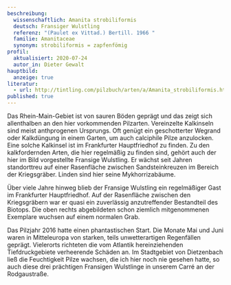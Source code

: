 ```yaml
---
beschreibung:
  wissenschaftlich: Amanita strobiliformis
  deutsch: Fransiger Wulstling
  referenz: "(Paulet ex Vittad.) Bertill. 1966 "
  familie: Amanitaceae
  synonym: strobiliformis = zapfenfömig
profil:
  aktualisiert: 2020-07-24
  autor_in: Dieter Gewalt
hauptbild:
  anzeige: true
literatur:
  - url: http://tintling.com/pilzbuch/arten/a/Amanita_strobiliformis.html
published: true
---
```

Das Rhein-Main-Gebiet ist von sauren Böden geprägt und das zeigt sich allenthalben an den hier vorkommenden Pilzarten. Vereinzelte Kalkinseln sind meist anthprogenen Ursprungs. Oft genügt ein geschotterter Wegrand oder Kalkdüngung in einem Garten, um auch calciphile Pilze anzulocken. Eine solche Kalkinsel ist im Frankfurter Hauptfriedhof zu finden. Zu den kalkfordernden Arten, die hier regelmäßig zu finden sind, gehört auch der hier im Bild vorgestellte Fransige Wulstling. Er wächst seit Jahren standorttreu auf einer Rasenfläche zwischen Sandsteinkreuzen im Bereich der Kriegsgräber. Linden sind hier seine Mykhorrizabäume.

Über viele Jahre hinweg blieb der Fransige Wulstling ein regelmäßiger Gast im Frankfurter Hauptfriedhof. Auf der Rasenfläche zwischen den Kriegsgräbern war er quasi ein zuverlässig anzutreffender Bestandteil des Biotops. Die oben rechts abgebildeten schon ziemlich mitgenommenen Exemplare wuchsen auf einem normalen Grab.

Das Pilzjahr 2016 hatte einen phantastischen Start. Die Monate Mai und Juni waren in Mitteleuropa von starken, teils unwetterartigen Regenfällen geprägt. Vielerorts richteten die vom Atlantik hereinziehenden Tiefdruckgebiete verheerende Schäden an. Im Stadtgebiet von Dietzenbach ließ die Feuchtigkeit Pilze wachsen, die ich hier noch nie gesehen hatte, so auch diese drei prächtigen Fransigen Wulstlinge in unserem Carré an der Rodgaustraße.